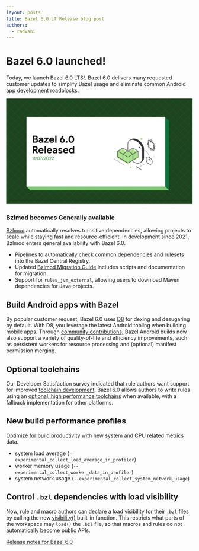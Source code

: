 ```yaml
---
layout: posts
title: Bazel 6.0 LT Release blog post
authors:
  - radvani
---
```


# Bazel 6.0 launched!

Today, we launch Bazel 6.0 LTS!. Bazel 6.0 delivers many requested customer updates to simplify Bazel usage and eliminate common Android app development roadblocks.

![Image](../images/Bazel6.0ReleaseBlogPost.png)

### Bzlmod becomes Generally available
[Bzlmod](https://bazel.build/docs/bzlmod) automatically resolves transitive dependencies, allowing projects to scale while staying fast and resource-efficient. In development since 2021, Bzlmod enters general availability with Bazel 6.0.

-   Pipelines to automatically check common dependencies and rulesets into the Bazel Central Registry.
-   Updated [Bzlmod Migration Guide](https://docs.google.com/document/d/1JtXIVnXyFZ4bmbiBCr5gsTH4-opZAFf5DMMb-54kES0/edit?usp=gmail) includes scripts and documentation for migration.
-   Support for `rules_jvm_external`, allowing users to download Maven dependencies for Java projects.
  
## Build Android apps with Bazel
By popular customer request, Bazel 6.0 uses [D8](https://developer.android.com/studio/command-line/d8) for dexing and desugaring by default. With D8, you leverage the latest Android tooling when building mobile apps. Through [community contributions,](https://github.com/bazelbuild/bazel/pulls?q=is%3Apr+is%3Aclosed+label%3Ateam-android+closed%3A2021-11-01..2022-12-02+) Bazel Android builds now also support a variety of quality-of-life and efficiency improvements, such as persistent workers for resource processing and (optional) manifest permission merging.

## Optional toolchains
Our Developer Satisfaction survey indicated that rule authors want support for improved [toolchain development](https://bazel.build/versions/6.0.0/extending/toolchains#optional-toolchains). Bazel 6.0 allows authors to write rules using an [optional, high performance toolchains](https://bazel.build/docs/toolchains#optional-toolchains) when available, with a fallback implementation for other platforms.

## New build performance profiles
[Optimize for build productivity](https://blog.bazel.build/2022/11/15/build-performance-metrics.html) with new system and CPU related metrics data.

-   system load average (`--experimental_collect_load_average_in_profiler`)
-   worker memory usage (`--experimental_collect_worker_data_in_profiler`)
-   system network usage (`--experimental_collect_system_network_usage`)
    

## Control `.bzl` dependencies with load visibility
Now, rule and macro authors can declare a [load visibility](https://bazel.build/versions/6.0.0/concepts/visibility#load-visibility) for their `.bzl` files by calling the new [visibility()](https://bazel.build/versions/6.0.0/rules/lib/globals#visibility) built-in function. This restricts what parts of the workspace may `load()` the `.bzl` file, so that macros and rules do not automatically become public APIs.

[Release notes for Bazel 6.0](https://docs.google.com/document/d/1pu2ARPweOCTxPsRR8snoDtkC9R51XWRyBXeiC6Ql5so/edit#heading=h.kh1neevharzp)
